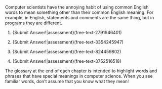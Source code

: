 Computer scientists have the annoying habit of using common English words to mean something other than their common English meaning. For example, in English, statements and comments are the same thing, but in programs they are different.


1.  {Submit Answer!|assessment}(free-text-2791946401)

1.  {Submit Answer!|assessment}(free-text-3354245947)

1.  {Submit Answer!|assessment}(free-text-824459802)

1.  {Submit Answer!|assessment}(free-text-3752516518)


The glossary at the end of each chapter is intended to highlight words and phrases that have special meanings in computer science. When you see familiar words, don't assume that you know what they mean!
